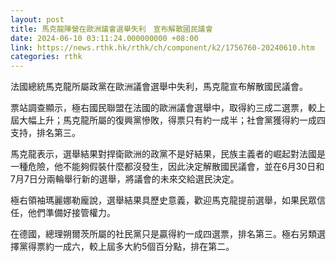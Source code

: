 ```yaml
---
layout: post
title: 馬克龍陣營在歐洲議會選舉失利　宣布解散國民議會
date: 2024-06-10 03:11:24.000000000 +08:00
link: https://news.rthk.hk/rthk/ch/component/k2/1756760-20240610.htm
categories: rthk
---
```


法國總統馬克龍所屬政黨在歐洲議會選舉中失利，馬克龍宣布解散國民議會。

票站調查顯示，極右國民聯盟在法國的歐洲議會選舉中，取得約三成二選票，較上屆大幅上升；馬克龍所屬的復興黨慘敗，得票只有約一成半；社會黨獲得約一成四支持，排名第三。

馬克龍表示，選舉結果對捍衛歐洲的政黨不是好結果，民族主義者的崛起對法國是一種危險，他不能夠假裝什麼都沒發生，因此決定解散國民議會，並在6月30日和7月7日分兩輪舉行新的選舉，將議會的未來交給選民決定。

極右領袖瑪麗娜勒龐說，選舉結果具歷史意義，歡迎馬克龍提前選舉，如果民眾信任，他們準備好接管權力。

在德國，總理朔爾茨所屬的社民黨只是贏得約一成四選票，排名第三。極右另類選擇黨得票約一成六，較上屆多大約5個百分點，排在第二。
